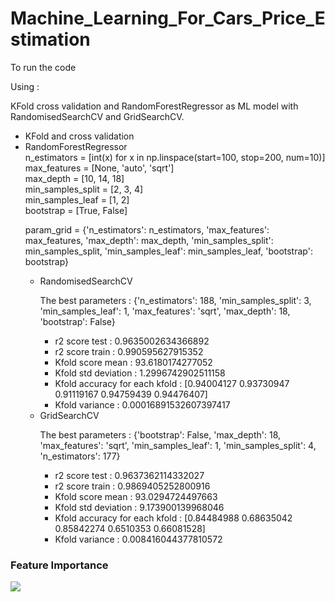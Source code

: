 
# Machine_Learning_For_Cars_Price_Estimation
<p>To run the code</p>
<p> Using :</p> KFold cross validation and RandomForestRegressor as ML model with RandomisedSearchCV and GridSearchCV.

<ul>
  <li>KFold and cross validation</li>
  <li>RandomForestRegressor</li>
  n_estimators = [int(x) for x in np.linspace(start=100, stop=200, num=10)] </br>
  max_features = [None, 'auto', 'sqrt']</br>
  max_depth = [10, 14, 18]</br>
  min_samples_split = [2, 3, 4]</br>
  min_samples_leaf = [1, 2]</br>
  bootstrap = [True, False]</br>

param_grid = {'n_estimators': n_estimators,
'max_features': max_features,
'max_depth': max_depth,
'min_samples_split': min_samples_split,
'min_samples_leaf': min_samples_leaf,
'bootstrap': bootstrap}

  <ul>
    <li>RandomisedSearchCV</li>
  <p>The best parameters  : {'n_estimators': 188, 'min_samples_split': 3, 'min_samples_leaf': 1, 'max_features': 'sqrt', 'max_depth': 18, 'bootstrap': False}</p>
  <ul>
    <li>r2 score test : 0.9635002634366892</li>
    <li>r2 score train : 0.990595627915352</li>
    <li>Kfold score mean : 93.6180174277052</li>
    <li>Kfold std deviation : 1.2996742902511158</li>
    <li>Kfold accuracy for each kfold : [0.94004127 0.93730947 0.91119167 0.94759439 0.94476407]</li>
    <li>Kfold variance : 0.00016891532607397417</li>
  </ul>
    <li>GridSearchCV</li>
  <p>The best parameters : {'bootstrap': False, 'max_depth': 18, 'max_features': 'sqrt', 'min_samples_leaf': 1, 'min_samples_split': 4, 'n_estimators': 177}</p>
  <ul>
    <li>r2 score test : 0.9637362114332027</li>
    <li>r2 score train : 0.9869405252800916</li>
    <li>Kfold score mean : 93.0294724497663</li>
    <li>Kfold std deviation : 9.173900139968046</li>
    <li>Kfold accuracy for each kfold : [0.84484988 0.68635042 0.85842274 0.6510353  0.66081528]</li>
    <li>Kfold variance : 0.008416044377810572</li>
  </ul>
  </ul>
</ul>

<h3>Feature Importance</h3>
<img src='https://user-images.githubusercontent.com/34131539/109364713-ad6a1880-788f-11eb-8ce6-f92a45c1b38f.PNG'>
